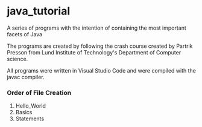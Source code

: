 # java_tutorial
A series of programs with the intention of containing the most important facets of Java

The programs are created by following the crash course created by Partrik Presson from Lund Institute of Technology's Department of Computer science.

All programs were written in Visual Studio Code and were compiled with the javac compiler.


### Order of File Creation
1. Hello_World
2. Basics
3. Statements
